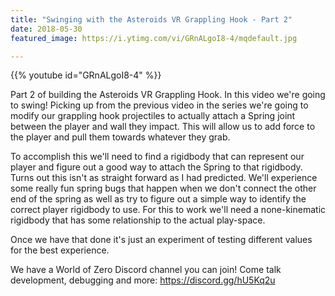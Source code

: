```yaml
---
title: "Swinging with the Asteroids VR Grappling Hook - Part 2"
date: 2018-05-30
featured_image: https://i.ytimg.com/vi/GRnALgoI8-4/mqdefault.jpg

---
```


{{% youtube id="GRnALgoI8-4" %}}

Part 2 of building the Asteroids VR Grappling Hook. In this video we're going to swing! Picking up from the previous video in the series we're going to modify our grappling hook projectiles to actually attach a Spring joint between the player and wall they impact. This will allow us to add force to the player and pull them towards whatever they grab.

To accomplish this we'll need to find a rigidbody that can represent our player and figure out a good way to attach the Spring to that rigidbody. Turns out this isn't as straight forward as I had predicted. We'll experience some really fun spring bugs that happen when we don't connect the other end of the spring as well as try to figure out a simple way to identify the correct player rigidbody to use. For this to work we'll need a none-kinematic rigidbody that has some relationship to the actual play-space.

Once we have that done it's just an experiment of testing different values for the best experience.

We have a World of Zero Discord channel you can join! Come talk development, debugging and more: https://discord.gg/hU5Kq2u